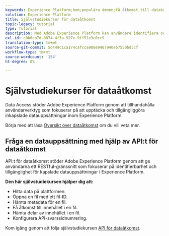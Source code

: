 ```yaml
---
keywords: Experience Platform;hem;populära ämnen;få åtkomst till datakällor;dataåtkomst;spark sdk;python sdk
solution: Experience Platform
title: Självstudiekurser för dataåtkomst
topic-legacy: tutorial
type: Tutorial
description: Med Adobe Experience Platform kan användare identifiera och få åtkomst till kapslade datauppsättningar i Experience Platform med hjälp av API:t för dataåtkomst.
exl-id: c0b6eb7d-8874-4f3a-927e-9ff51e3c0cc9
translation-type: tm+mt
source-git-commit: 5d449c1ca174cafcca988e9487940eb7550bd5cf
workflow-type: tm+mt
source-wordcount: '154'
ht-degree: 0%

---
```


# Självstudiekurser för dataåtkomst

Data Access stöder Adobe Experience Platform genom att tillhandahålla användarverktyg som fokuserar på att upptäcka och tillgängliggöra inkapslade datauppsättningar inom Experience Platform.

Börja med att läsa [Översikt över dataåtkomst](../data-access/home.md) om du vill veta mer.

## Fråga en datauppsättning med hjälp av API:t för dataåtkomst

API:t för dataåtkomst stöder Adobe Experience Platform genom att ge användarna ett RESTful-gränssnitt som fokuserar på identifierbarhet och tillgänglighet för kapslade datauppsättningar i Experience Platform.

**Den här självstudiekursen hjälper dig att:**
- Hitta data på plattformen.
- Öppna en fil med ett fil-ID.
- Hämta metadata för en fil.
- Få åtkomst till innehållet i en fil.
- Hämta delar av innehållet i en fil.
- Konfigurera API-svarssidnumrering.

Kom igång genom att följa självstudiekursen [API för dataåtkomst](../data-access/tutorials/dataset-data.md).
